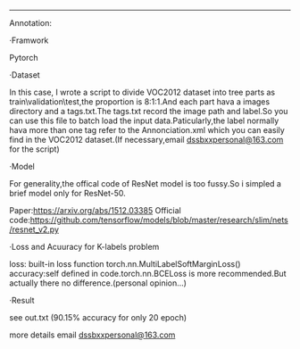 
------------------------------------------------------------------------------------------------------------------------------------------
Annotation:

·Framwork

  Pytorch

·Dataset

  In this case, I wrote a script to divide VOC2012 dataset into tree parts as train\validation\test,the proportion is 8:1:1.And each part hava a images directory and a tags.txt.The tags.txt record the image path and label.So you can use this file to batch load the input data.Paticularly,the label normally hava more than one tag refer to the Annonciation.xml which you can easily find in the VOC2012 dataset.(If necessary,email dssbxxpersonal@163.com for the script) 

·Model

  For generality,the offical code of ResNet model is too fussy.So i simpled a brief model only for ResNet-50.

  Paper:https://arxiv.org/abs/1512.03385
  Official code:https://github.com/tensorflow/models/blob/master/research/slim/nets/resnet_v2.py

·Loss and Acuuracy for K-labels problem

  loss: built-in loss function torch.nn.MultiLabelSoftMarginLoss()
  accuracy:self defined in code.torch.nn.BCELoss is more recommended.But actually there no difference.(personal opinion...)

·Result

  see out.txt (90.15% accuracy for only 20 epoch)  

more details email dssbxxpersonal@163.com
